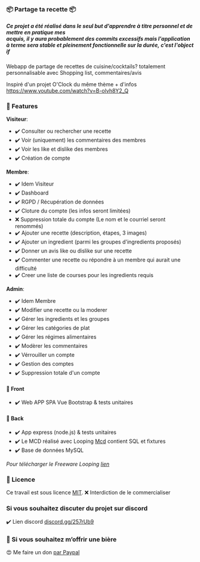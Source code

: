 ### 📦 Partage ta recette 📦

##### *Ce projet a été réalisé dans le seul but d'apprendre à titre personnel et de mettre en pratique mes acquis, il y aura probablement des commits excessifs mais l'application à terme sera stable et pleinement fonctionnelle sur la durée, c'est l'objectif*
Webapp de partage de recettes de cuisine/cocktails? totalement personnalisable avec Shopping list, commentaires/avis

Inspiré d'un projet O'Clock du même thème + d'infos https://www.youtube.com/watch?v=B-olvh8Y2_Q

### 📝 Features
**Visiteur**:
- ✔️ Consulter ou rechercher une recette
- ✔️ Voir (uniquement) les commentaires des membres
- ✔️ Voir les like et dislike des membres
- ✔️ Création de compte

**Membre**:
- ✔️ Idem Visiteur
- ✔️ Dashboard
- ✔️ RGPD / Récupération de données
- ✔️ Cloture du compte (les infos seront limitées)
- ❌ Suppression totale du compte (Le nom et le courriel seront renommés)
- ✔️ Ajouter une recette (description, étapes, 3 images)
- ✔️ Ajouter un ingredient (parmi les groupes d'ingredients proposés)
- ✔️ Donner un avis like ou dislike sur une recette
- ✔️ Commenter une recette ou répondre à un membre qui aurait une difficulté
- ✔️ Creer une liste de courses pour les ingredients requis

**Admin**:
- ✔️ Idem Membre
- ✔️ Modifier une recette ou la moderer
- ✔️ Gérer les ingredients et les groupes
- ✔️ Gérer les catégories de plat
- ✔️ Gérer les régimes alimentaires
- ✔️ Modèrer les commentaires
- ✔️ Vérrouiller un compte
- ✔️ Gestion des comptes
- ✔️ Suppression totale d'un compte

#### 📝 Front
- ✔️ Web APP SPA Vue Bootstrap & tests unitaires
#### 📝 Back
- ✔️ App express (node.js) & tests unitaires 
- ✔️ Le MCD réalisé avec Looping [Mcd](/mcd_looping.loo) contient SQL et fixtures
- ✔️ Base de données MySQL

*Pour télécharger le Freeware Looping [lien](https://www.looping-mcd.fr)*

### 🔖 Licence
Ce travail est sous licence [MIT](/LICENSE).
❌ Interdiction de le commercialiser

### Si vous souhaitez discuter du projet sur discord
✔️ Lien discord [discord.gg/257rUb9](https://discord.gg/257rUb9)

### 🍺 Si vous souhaitez m’offrir une bière
😍 Me faire un don [par Paypal](https://www.paypal.com/paypalme/Julien06100?locale.x=fr_FR)
